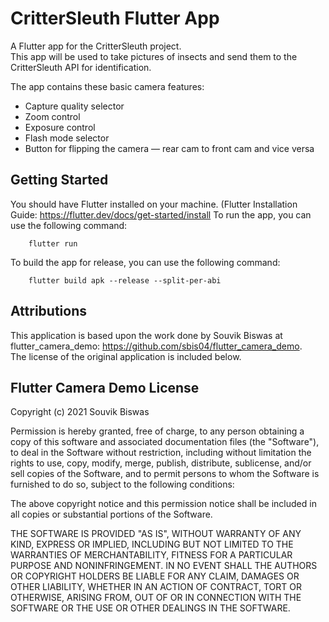# CritterSleuth Flutter App
A Flutter app for the CritterSleuth project.  
This app will be used to take pictures of insects and send them to the CritterSleuth API for identification.

The app contains these basic camera features:

- Capture quality selector
- Zoom control
- Exposure control
- Flash mode selector
- Button for flipping the camera — rear cam to front cam and vice versa

## Getting Started
You should have Flutter installed on your machine. (Flutter Installation Guide: https://flutter.dev/docs/get-started/install
To run the app, you can use the following command:
```
    flutter run
```
To build the app for release, you can use the following command:
```
    flutter build apk --release --split-per-abi
```


## Attributions
This application is based upon the work done by Souvik Biswas at flutter_camera_demo: https://github.com/sbis04/flutter_camera_demo.  
The license of the original application is included below.

## Flutter Camera Demo License
Copyright (c) 2021 Souvik Biswas

Permission is hereby granted, free of charge, to any person obtaining a copy
of this software and associated documentation files (the "Software"), to deal
in the Software without restriction, including without limitation the rights
to use, copy, modify, merge, publish, distribute, sublicense, and/or sell
copies of the Software, and to permit persons to whom the Software is
furnished to do so, subject to the following conditions:

The above copyright notice and this permission notice shall be included in all
copies or substantial portions of the Software.

THE SOFTWARE IS PROVIDED "AS IS", WITHOUT WARRANTY OF ANY KIND, EXPRESS OR
IMPLIED, INCLUDING BUT NOT LIMITED TO THE WARRANTIES OF MERCHANTABILITY,
FITNESS FOR A PARTICULAR PURPOSE AND NONINFRINGEMENT. IN NO EVENT SHALL THE
AUTHORS OR COPYRIGHT HOLDERS BE LIABLE FOR ANY CLAIM, DAMAGES OR OTHER
LIABILITY, WHETHER IN AN ACTION OF CONTRACT, TORT OR OTHERWISE, ARISING FROM,
OUT OF OR IN CONNECTION WITH THE SOFTWARE OR THE USE OR OTHER DEALINGS IN THE
SOFTWARE.
